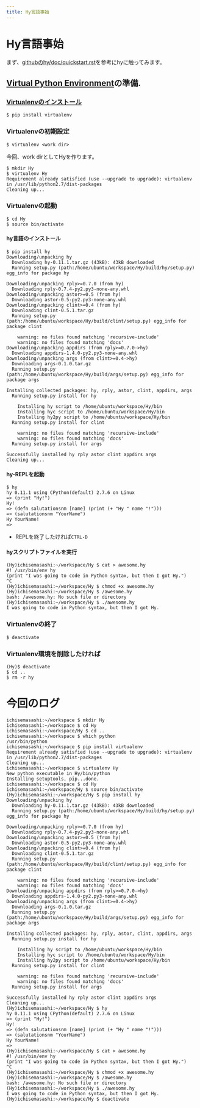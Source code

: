 ```yaml
---
title: Hy言語事始
---
```

# Hy言語事始

まず、[githubのhy/doc/quickstart.rst](https://github.com/hylang/hy/blob/master/docs/quickstart.rst)を参考にhyに触ってみます。


## [Virtual Python Environment](https://virtualenv.pypa.io/en/latest/)の準備.

### [Virtualenvのインストール](http://docs.hylang.org/en/latest/quickstart.html)

    $ pip install virtualenv

### Virtualenvの初期設定

    $ virtualenv <work dir>

今回、work dirとしてHyを作ります。

    $ mkdir Hy
    $ virtualenv Hy
    Requirement already satisfied (use --upgrade to upgrade): virtualenv in /usr/lib/python2.7/dist-packages
    Cleaning up...


### Virtualenvの起動

    $ cd Hy
    $ source bin/activate

#### hy言語のインストール

```
$ pip install hy
Downloading/unpacking hy
  Downloading hy-0.11.1.tar.gz (43kB): 43kB downloaded
  Running setup.py (path:/home/ubuntu/workspace/Hy/build/hy/setup.py) egg_info for package hy

Downloading/unpacking rply>=0.7.0 (from hy)
  Downloading rply-0.7.4-py2.py3-none-any.whl
Downloading/unpacking astor>=0.5 (from hy)
  Downloading astor-0.5-py2.py3-none-any.whl
Downloading/unpacking clint>=0.4 (from hy)
  Downloading clint-0.5.1.tar.gz
  Running setup.py (path:/home/ubuntu/workspace/Hy/build/clint/setup.py) egg_info for package clint

    warning: no files found matching 'recursive-include'
    warning: no files found matching 'docs'
Downloading/unpacking appdirs (from rply>=0.7.0->hy)
  Downloading appdirs-1.4.0-py2.py3-none-any.whl
Downloading/unpacking args (from clint>=0.4->hy)
  Downloading args-0.1.0.tar.gz
  Running setup.py (path:/home/ubuntu/workspace/Hy/build/args/setup.py) egg_info for package args

Installing collected packages: hy, rply, astor, clint, appdirs, args
  Running setup.py install for hy

    Installing hy script to /home/ubuntu/workspace/Hy/bin
    Installing hyc script to /home/ubuntu/workspace/Hy/bin
    Installing hy2py script to /home/ubuntu/workspace/Hy/bin
  Running setup.py install for clint

    warning: no files found matching 'recursive-include'
    warning: no files found matching 'docs'
  Running setup.py install for args

Successfully installed hy rply astor clint appdirs args
Cleaning up...
```    


#### hy-REPLを起動

    $ hy
    hy 0.11.1 using CPython(default) 2.7.6 on Linux
    => (print "Hy!")
    Hy!
    => (defn salutationsnm [name] (print (+ "Hy " name "!")))
    => (salutationsnm "YourName")
    Hy YourName!
    =>
- REPLを終了したければ`CTRL-D`

#### hyスクリプトファイルを実行

```
(Hy)ichisemasashi:~/workspace/Hy $ cat > awesome.hy
#! /usr/bin/env hy
(print "I was going to code in Python syntax, but then I got Hy.")
^C
(Hy)ichisemasashi:~/workspace/Hy $ chmod +x awesome.hy
(Hy)ichisemasashi:~/workspace/Hy $ /awesome.hy
bash: /awesome.hy: No such file or directory
(Hy)ichisemasashi:~/workspace/Hy $ ./awesome.hy
I was going to code in Python syntax, but then I got Hy.
```


### Virtualenvの終了

    $ deactivate

### Virtualenv環境を削除したければ

    (Hy)$ deactivate
    $ cd ..
    $ rm -r hy

# 今回のログ

```
ichisemasashi:~/workspace $ mkdir Hy
ichisemasashi:~/workspace $ cd Hy
ichisemasashi:~/workspace/Hy $ cd ..
ichisemasashi:~/workspace $ which python
/usr/bin/python
ichisemasashi:~/workspace $ pip install virtualenv
Requirement already satisfied (use --upgrade to upgrade): virtualenv in /usr/lib/python2.7/dist-packages
Cleaning up...
ichisemasashi:~/workspace $ virtualenv Hy
New python executable in Hy/bin/python
Installing setuptools, pip...done.
ichisemasashi:~/workspace $ cd Hy
ichisemasashi:~/workspace/Hy $ source bin/activate
(Hy)ichisemasashi:~/workspace/Hy $ pip install hy
Downloading/unpacking hy
  Downloading hy-0.11.1.tar.gz (43kB): 43kB downloaded
  Running setup.py (path:/home/ubuntu/workspace/Hy/build/hy/setup.py) egg_info for package hy

Downloading/unpacking rply>=0.7.0 (from hy)
  Downloading rply-0.7.4-py2.py3-none-any.whl
Downloading/unpacking astor>=0.5 (from hy)
  Downloading astor-0.5-py2.py3-none-any.whl
Downloading/unpacking clint>=0.4 (from hy)
  Downloading clint-0.5.1.tar.gz
  Running setup.py (path:/home/ubuntu/workspace/Hy/build/clint/setup.py) egg_info for package clint

    warning: no files found matching 'recursive-include'
    warning: no files found matching 'docs'
Downloading/unpacking appdirs (from rply>=0.7.0->hy)
  Downloading appdirs-1.4.0-py2.py3-none-any.whl
Downloading/unpacking args (from clint>=0.4->hy)
  Downloading args-0.1.0.tar.gz
  Running setup.py (path:/home/ubuntu/workspace/Hy/build/args/setup.py) egg_info for package args

Installing collected packages: hy, rply, astor, clint, appdirs, args
  Running setup.py install for hy

    Installing hy script to /home/ubuntu/workspace/Hy/bin
    Installing hyc script to /home/ubuntu/workspace/Hy/bin
    Installing hy2py script to /home/ubuntu/workspace/Hy/bin
  Running setup.py install for clint

    warning: no files found matching 'recursive-include'
    warning: no files found matching 'docs'
  Running setup.py install for args

Successfully installed hy rply astor clint appdirs args
Cleaning up...
(Hy)ichisemasashi:~/workspace/Hy $ hy
hy 0.11.1 using CPython(default) 2.7.6 on Linux
=> (print "Hy!")
Hy!
=> (defn salutationsnm [name] (print (+ "Hy " name "!")))
=> (salutationsnm "YourName")
Hy YourName!
=>
(Hy)ichisemasashi:~/workspace/Hy $ cat > awesome.hy
#! /usr/bin/env hy
(print "I was going to code in Python syntax, but then I got Hy.")
^C
(Hy)ichisemasashi:~/workspace/Hy $ chmod +x awesome.hy
(Hy)ichisemasashi:~/workspace/Hy $ /awesome.hy
bash: /awesome.hy: No such file or directory
(Hy)ichisemasashi:~/workspace/Hy $ ./awesome.hy
I was going to code in Python syntax, but then I got Hy.
(Hy)ichisemasashi:~/workspace/Hy $ deactivate
```
